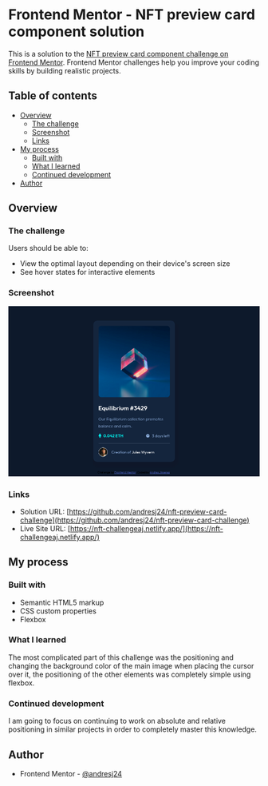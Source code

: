 # Frontend Mentor - NFT preview card component solution

This is a solution to the [NFT preview card component challenge on Frontend Mentor](https://www.frontendmentor.io/challenges/nft-preview-card-component-SbdUL_w0U). Frontend Mentor challenges help you improve your coding skills by building realistic projects. 

## Table of contents

- [Overview](#overview)
  - [The challenge](#the-challenge)
  - [Screenshot](#screenshot)
  - [Links](#links)
- [My process](#my-process)
  - [Built with](#built-with)
  - [What I learned](#what-i-learned)
  - [Continued development](#continued-development)
- [Author](#author)

## Overview

### The challenge

Users should be able to:

- View the optimal layout depending on their device's screen size
- See hover states for interactive elements

### Screenshot

![](images/challenge.png)

### Links

- Solution URL: [https://github.com/andresj24/nft-preview-card-challenge](https://github.com/andresj24/nft-preview-card-challenge)
- Live Site URL: [https://nft-challengeaj.netlify.app/](https://nft-challengeaj.netlify.app/)

## My process

### Built with

- Semantic HTML5 markup
- CSS custom properties
- Flexbox

### What I learned

The most complicated part of this challenge was the positioning and changing the background color of the main image when placing the cursor over it, the positioning of the other elements was completely simple using flexbox.

### Continued development

I am going to focus on continuing to work on absolute and relative positioning in similar projects in order to completely master this knowledge.

## Author

- Frontend Mentor - [@andresj24](https://www.frontendmentor.io/profile/andresj24)



